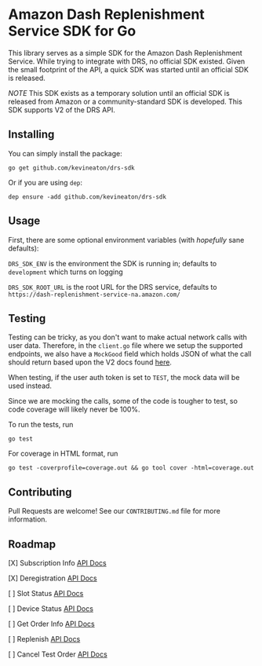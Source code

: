 # Amazon Dash Replenishment Service SDK for Go

This library serves as a simple SDK for the Amazon Dash Replenishment Service. While trying to integrate with DRS, no official SDK existed. Given the small footprint of the API, a quick SDK was started until an official SDK is released.

*NOTE* This SDK exists as a temporary solution until an official SDK is released from Amazon or a community-standard SDK is developed. This SDK supports V2 of the DRS API.

## Installing

You can simply install the package:

`go get github.com/kevineaton/drs-sdk`

Or if you are using `dep`:

`dep ensure -add github.com/kevineaton/drs-sdk`

## Usage

First, there are some optional environment variables (with *hopefully* sane defaults):

`DRS_SDK_ENV` is the environment the SDK is running in; defaults to `development` which turns on logging

`DRS_SDK_ROOT_URL` is the root URL for the DRS service, defaults to `https://dash-replenishment-service-na.amazon.com/`

## Testing

Testing can be tricky, as you don't want to make actual network calls with user data. Therefore, in the `client.go` file where we setup the supported endpoints, we also have a `MockGood` field which holds JSON of what the call should return based upon the V2 docs found [here](https://developer.amazon.com/docs/dash/replenishment-service.html).

When testing, if the user auth token is set to `TEST`, the mock data will be used instead.

Since we are mocking the calls, some of the code is tougher to test, so code coverage will likely never be 100%.

To run the tests, run

`go test`

For coverage in HTML format, run

`go test -coverprofile=coverage.out && go tool cover -html=coverage.out`

## Contributing

Pull Requests are welcome! See our `CONTRIBUTING.md` file for more information.

## Roadmap

[X] Subscription Info [API Docs](https://developer.amazon.com/docs/dash/getsubscriptioninfo-endpoint.html)

[X] Deregistration [API Docs](https://developer.amazon.com/docs/dash/deregistration-endpoint.html)

[ ] Slot Status [API Docs](https://developer.amazon.com/docs/dash/slotstatus-endpoint.html)

[ ] Device Status [API Docs](https://developer.amazon.com/docs/dash/devicestatus-endpoint.html)

[ ] Get Order Info [API Docs](https://developer.amazon.com/docs/dash/getorderinfo-endpoint.html)

[ ] Replenish [API Docs](https://developer.amazon.com/docs/dash/replenish-endpoint.html)

[ ] Cancel Test Order [API Docs](https://developer.amazon.com/docs/dash/canceltestorder-endpoint.html)